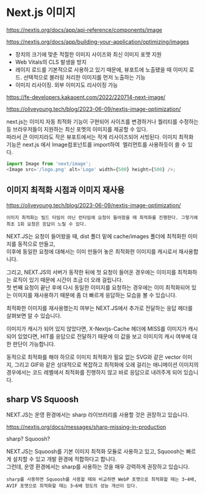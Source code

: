 # Next.js 이미지

https://nextjs.org/docs/app/api-reference/components/image

https://nextjs.org/docs/app/building-your-application/optimizing/images

- 장치의 크기에 맞춘 적절한 이미지 사이즈와 최신 이미지 포맷 지원
- Web Vitals의 CLS 발생을 방지
- 레이지 로드를 기본적으로 사용하고 있기 때문에, 뷰포트에 노출됐을 때 이미지 로드. 선택적으로 블러링 처리한 이미지를 먼저 노출하는 기능
- 이미지 리사이징. 외부 이미지도 리사이징 가능

https://fe-developers.kakaoent.com/2022/220714-next-image/

https://oliveyoung.tech/blog/2023-06-09/nextjs-image-optimization/

next.js는 이미지 자동 최적화 기능이 구현되어 사이즈를 변경하거나 퀄리티를 수정하는 등 브라우저들이 지원하는 최신 포멧의 이미지를 제공할 수 있다.  
따라서 큰 이미지라도 작은 뷰포트에서는 작게 리사이즈되어 서빙된다. 이미지 최적화 기능은 next.js 에서 Image컴포넌트를 import하여 <img> 엘리먼트를 사용하듯이 쓸 수 있다.

```javascript
import Image from 'next/image';
<Image src='/logo.png' alt='Logo' width={500} height={500} />;
```

## 이미지 최적화 시점과 이미지 재사용

https://oliveyoung.tech/blog/2023-06-09/nextjs-image-optimization/

`이미지 최적화는 빌드 타임이 아닌 런타임에 요청이 들어왔을 때 최적화를 진행한다. 그렇기에 최초 1회 요청은 응답이 느릴 수 있다.`

NEXT.JS는 요청이 들어왔을 때, dist 폴더 밑에 cache/images 폴더에 최적화한 이미지를 동적으로 만들고,  
이후에 동일한 요청에 대해서는 이미 만들어 놓은 최적화한 이미지를 캐시로서 재사용합니다.

그리고, NEXT.JS의 서버가 동작한 뒤에 첫 요청이 들어온 경우에는 이미지를 최적화하는 로직이 있기 때문에 시간이 조금 더 오래 걸립니다.  
첫 번째 요청이 끝난 후에 다시 동일한 이미지를 요청하는 경우에는 이미 최적화되어 있는 이미지를 재사용하기 때문에 좀 더 빠르게 응답하는 모습을 볼 수 있습니다.

최적화한 이미지를 재사용했는지 여부는 NEXT.JS에서 추가로 전달하는 응답 헤더를 살펴보면 알 수 있습니다.

이미지가 캐시가 되어 있지 않았다면, X-Nextjs-Cache 헤더에 MISS를 이미지가 캐시되어 있었다면, HIT를 응답으로 전달하기 때문에 이 값을 보고 이미지의 캐시 여부에 대한 판단이 가능합니다.

동적으로 최적화를 해야 하므로 이미지 최적화가 필요 없는 SVG와 같은 vector 이미지, 그리고 GIF와 같은 상대적으로 복잡하고 최적화에 오래 걸리는 애니메이션 이미지의 경우에서는 코드 레벨에서 최적화를 진행하지 않고 바로 응답으로 내려주게 되어 있습니다.

## sharp VS Squoosh

NEXT.JS는 운영 환경에서는 sharp 라이브러리를 사용할 것은 권장하고 있습니다.

https://nextjs.org/docs/messages/sharp-missing-in-production

sharp? Squoosh?

NEXT.JS는 Squoosh를 기본 이미지 최적화 모듈로 사용하고 있고, Squoosh는 빠르게 설치할 수 있고 개발 환경에 적합하다고 합니다.  
그런데, 운영 환경에서는 sharp를 사용하는 것을 매우 강력하게 권장하고 있습니다.

`sharp를 사용하면 Squoosh를 사용할 때와 비교하면 WebP 포맷으로 최적화할 때는 3~4배, AVIF 포맷으로 최적화할 때는 3~6배 정도의 성능 개선이 있다.`
